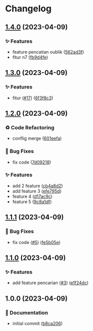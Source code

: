 # Changelog

## [1.4.0](https://github.com/n2ng-dev/trunk_base/compare/v1.3.0...v1.4.0) (2023-04-09)


### ✨ Features

* feature pencatian oublik ([562ad3f](https://github.com/n2ng-dev/trunk_base/commit/562ad3f76f8bf15d7c30ead7ad300d4bb3b7f201))
* fitur n7 ([fb9d4fe](https://github.com/n2ng-dev/trunk_base/commit/fb9d4febeb835d6e9d960881b5578332b9d1fd52))

## [1.3.0](https://github.com/n2ng-dev/trunk_base/compare/v1.2.0...v1.3.0) (2023-04-09)


### ✨ Features

* fitur ([#17](https://github.com/n2ng-dev/trunk_base/issues/17)) ([6f3f8c3](https://github.com/n2ng-dev/trunk_base/commit/6f3f8c3200a807021e2630b34d5ab325d2bbc348))

## [1.2.0](https://github.com/n2ng-dev/trunk_base/compare/v1.1.1...v1.2.0) (2023-04-09)


### ♻️ Code Refactoring

* conflig merge ([601eefa](https://github.com/n2ng-dev/trunk_base/commit/601eefa77e6199f8cbebf0c91f2634323f1dfd17))


### 🐛 Bug Fixes

* fix code ([7d09218](https://github.com/n2ng-dev/trunk_base/commit/7d09218a3cbb1939ba844c419addfc35f34fa71f))


### ✨ Features

* add 2 feature ([cb4a8d2](https://github.com/n2ng-dev/trunk_base/commit/cb4a8d2c2c0046862dd4ec1507da4ad8b1b4505f))
* add feature 3 ([efe795d](https://github.com/n2ng-dev/trunk_base/commit/efe795d2814470dd65399d5dcc4966a493acbae3))
* feature 4 ([d17ac9c](https://github.com/n2ng-dev/trunk_base/commit/d17ac9c0a644effafc0cae14de2b0bbe4d8838d4))
* feature 5 ([9c8a1df](https://github.com/n2ng-dev/trunk_base/commit/9c8a1df2b53074a252fb2dc9b8166acaacb4ac73))

## [1.1.1](https://github.com/n2ng-dev/trunk_base/compare/v1.1.0...v1.1.1) (2023-04-09)


### 🐛 Bug Fixes

* fix code ([#5](https://github.com/n2ng-dev/trunk_base/issues/5)) ([fe5b05e](https://github.com/n2ng-dev/trunk_base/commit/fe5b05e59ebece52092b51d216cd085353f893a3))

## [1.1.0](https://github.com/n2ng-dev/trunk_base/compare/v1.0.0...v1.1.0) (2023-04-09)


### ✨ Features

* add feature pencarian ([#3](https://github.com/n2ng-dev/trunk_base/issues/3)) ([e1f24dc](https://github.com/n2ng-dev/trunk_base/commit/e1f24dc321b54b52d312a8e0bbc8b65733bff1d9))

## 1.0.0 (2023-04-09)


### 📝 Documentation

* initial commit ([b8ca206](https://github.com/n2ng-dev/trunk_base/commit/b8ca206b234be1abcaf914d7f4831cc2c3443940))
